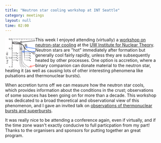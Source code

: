 ```yaml
---
title: "Neutron star cooling workshop at INT Seattle"
category: meetings
layout: null
time: 02:00
---
```

<p>
<img src="images/nscooling.png" width="100" align="left">
This week I enjoyed attending (virtually) a 
<a href="https://indico.frib.msu.edu/event/51">workshop on neutron-star
cooling</a> 
at the
<a href="https://www.washington.edu/research/research-centers/institute-for-nuclear-theory-int">UW Institute for Nuclear Theory</a>.
Neutron stars are "hot" immediately after formation but generally cool
fairly rapidly, unless they are subsequently heated by other processes.
One option is accretion, where a binary companion can donate material to
the neutron star, heating it (as well as causing lots of other interesting
phenomena like pulsations and thermonuclear bursts). </p>
<p>When accretion turns off we can measure how the neutron star cools,
which provides information about the conditions in the crust; observations
of some sources has been going on for more than a decade. This
workshop was dedicated to a broad theoretical and observational view of
this phenomenon, and I gave an invited talk on 
<a href="docs/Galloway Thermonuclear Bursts INT 2022.pdf">observations of
thermonuclear bursts and superbursts</a>.</p>
<p>It was really nice to be attending a conference again, even if
virtually, and if the time zone wasn't exactly conducive to full
particpation from my part! Thanks to the organisers and sponsors for
putting together an great program.</p>
